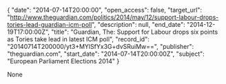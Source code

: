 {
  "date": "2014-07-14T20:00:00", 
  "open_access": false, 
  "target_url": "http://www.theguardian.com/politics/2014/may/12/support-labour-drops-tories-lead-guardian-icm-poll", 
  "description": null, 
  "end_date": "2014-12-19T17:00:00Z", 
  "title": "Guardian, The: Support for Labour drops six points as Tories take lead in latest ICM poll", 
  "record_id": "20140714T200000/yt3+MYlSfYx3G+dvSRuiMw==", 
  "publisher": "theguardian.com", 
  "start_date": "2014-07-14T20:00:00Z", 
  "subject": "European Parliament Elections 2014"
}

None